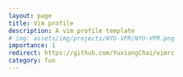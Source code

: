 ```yaml
---
layout: page
title: Vim profile
description: A vim profile template
# img: assets/img/projects/NYU-VPR/NYU-VPR.png
importance: 1
redirect: https://github.com/YuxiangChai/vimrc
category: fun
---
```

